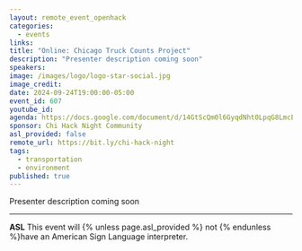 ```yaml
---
layout: remote_event_openhack
categories:
  - events
links: 
title: "Online: Chicago Truck Counts Project"
description: "Presenter description coming soon"
speakers:
image: /images/logo/logo-star-social.jpg
image_credit:
date: 2024-09-24T19:00:00-05:00
event_id: 607
youtube_id: 
agenda: https://docs.google.com/document/d/14GtScQm0l6GyqdNht0LpqG8LmcEF7i3COjNJ06PaTj8/edit#
sponsor: Chi Hack Night Community
asl_provided: false
remote_url: https://bit.ly/chi-hack-night
tags: 
  - transportation
  - environment
published: true
---
```


Presenter description coming soon

---

**ASL** This event will {% unless page.asl_provided %} not {% endunless %}have an American Sign Language interpreter.
